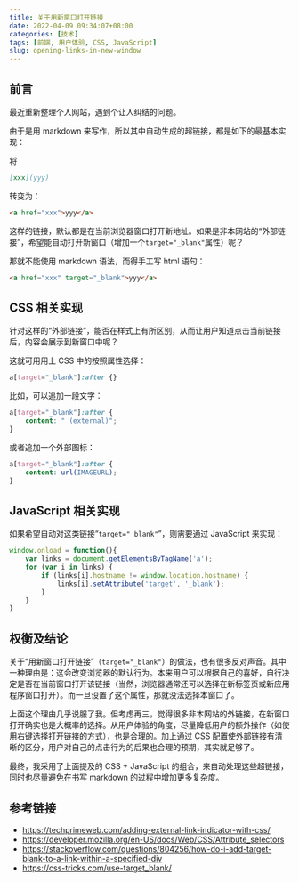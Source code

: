 ```yaml
---
title: 关于用新窗口打开链接
date: 2022-04-09 09:34:07+08:00
categories: [技术]
tags: [前端, 用户体验, CSS, JavaScript]
slug: opening-links-in-new-window
---
```


## 前言

最近重新整理个人网站，遇到个让人纠结的问题。

由于是用 markdown 来写作，所以其中自动生成的超链接，都是如下的最基本实现：

将

```markdown
[xxx](yyy)
```

转变为：

```html
<a href="xxx">yyy</a>
```

这样的链接，默认都是在当前浏览器窗口打开新地址。如果是非本网站的“外部链接”，希望能自动打开新窗口（增加一个`target="_blank"`属性）呢？

那就不能使用 markdown 语法，而得手工写 html 语句：

```html
<a href="xxx" target="_blank">yyy</a>
```

## CSS 相关实现

针对这样的“外部链接”，能否在样式上有所区别，从而让用户知道点击当前链接后，内容会展示到新窗口中呢？

这就可用用上 CSS 中的按照属性选择：

```css
a[target="_blank"]:after {}
```

比如，可以追加一段文字：

```css
a[target="_blank"]:after {
    content: " (external)";
}
```

或者追加一个外部图标：

```css
a[target="_blank"]:after {
    content: url(IMAGEURL);
}
```

## JavaScript 相关实现

如果希望自动对这类链接“`target="_blank"`”，则需要通过 JavaScript 来实现：

```javascript
window.onload = function(){
    var links = document.getElementsByTagName('a');
    for (var i in links) {
        if (links[i].hostname != window.location.hostname) {
            links[i].setAttribute('target', '_blank');
        }
    }
}
```

## 权衡及结论

关于“用新窗口打开链接”（`target="_blank"`）的做法，也有很多反对声音。其中一种理由是：这会改变浏览器的默认行为。本来用户可以根据自己的喜好，自行决定是否在当前窗口打开该链接（当然，浏览器通常还可以选择在新标签页或新应用程序窗口打开）。而一旦设置了这个属性，那就没法选择本窗口了。

上面这个理由几乎说服了我。但考虑再三，觉得很多非本网站的外链接，在新窗口打开确实也是大概率的选择。从用户体验的角度，尽量降低用户的额外操作（如使用右键选择打开链接的方式），也是合理的。加上通过 CSS 配置使外部链接有清晰的区分，用户对自己的点击行为的后果也合理的预期，其实就足够了。

最终，我采用了上面提及的 CSS + JavaScript 的组合，来自动处理这些超链接，同时也尽量避免在书写 markdown 的过程中增加更多复杂度。

## 参考链接

* <https://techprimeweb.com/adding-external-link-indicator-with-css/>
* <https://developer.mozilla.org/en-US/docs/Web/CSS/Attribute_selectors>
* <https://stackoverflow.com/questions/804256/how-do-i-add-target-blank-to-a-link-within-a-specified-div>
* <https://css-tricks.com/use-target_blank/>

